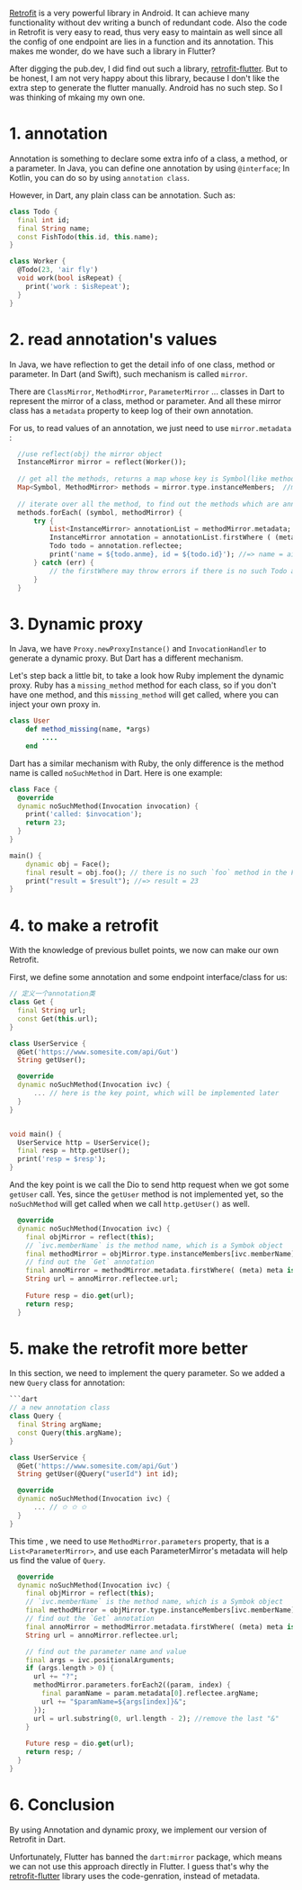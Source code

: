 [Retrofit](https://square.github.io/retrofit/) is a very powerful library in Android. It can achieve many functionality without dev writing a bunch of redundant code. Also the code in Retrofit is very easy to read, thus very easy to maintain as well since all the config of one endpoint are lies in a function and its annotation. This makes me wonder, do we have such a library in Flutter?

After digging the pub.dev, I did find out such a library, [retrofit-flutter](https://pub.dev/packages/retrofit). But to be honest, I am not very happy about this library, because I don't like the extra step to generate the flutter manually. Android has no such step. So I was thinking of mkaing my own one.

# 1. annotation
Annotation is something to declare some extra info of a class, a method, or a parameter. In Java, you can define one annotation by using `@interface`; In Kotlin, you can do so by using `annotation class`. 

However, in Dart, any plain class can be annotation. Such as: 
```dart
class Todo {
  final int id;
  final String name;
  const FishTodo(this.id, this.name); 
}

class Worker {
  @Todo(23, 'air fly')
  void work(bool isRepeat) {
    print('work : $isRepeat');
  }
}
```

# 2. read annotation's values
In Java, we have reflection to get the detail info of one class, method or parameter. In Dart (and Swift), such mechanism is called `mirror`. 

There are `ClassMirror`, `MethodMirror`, `ParameterMirror` ... classes in Dart to represent the mirror of a class, method or parameter. And all these mirror class has a `metadata` property to keep log of their own annotation. 

For us, to read values of an annotation, we just need to use `mirror.metadata` : 

```dart
  //use reflect(obj) the mirror object
  InstanceMirror mirror = reflect(Worker()); 
  
  // get all the methods, returns a map whose key is Symbol(like method name), and value is MethodMirror
  Map<Symbol, MethodMirror> methods = mirror.type.instanceMembers;  //mirror.type是一个ClassMirror对象
  
  // iterate over all the method, to find out the methods which are annotated by the Todo annotation
  methods.forEach( (symbol, methodMirror) {
      try {
          List<InstanceMirror> annotationList = methodMirror.metadata;
          InstanceMirror annotation = annotationList.firstWhere ( (meta) => meta.reflectee is Todo)
          Todo todo = annotation.reflectee;
          print('name = ${todo.anme}, id = ${todo.id}'); //=> name = air fly, id = 23
      } catch (err) { 
          // the firstWhere may throw errors if there is no such Todo annotation for some method
      }
  }
```

# 3. Dynamic proxy

In Java, we have `Proxy.newProxyInstance()` and `InvocationHandler` to generate a dynamic proxy. But Dart has a different mechanism.

Let's step back a little bit, to take a look how Ruby implement the dynamic proxy. Ruby has a `missing_method` method for each class, so if you don't have one method, and this `missing_method` will get called, where you can inject your own proxy in. 
```ruby
class User 
    def method_missing(name, *args) 
        ....
    end
```

Dart has a similar mechanism with Ruby, the only difference is the method name is called `noSuchMethod` in Dart.  Here is one example: 
```dart
class Face {
  @override
  dynamic noSuchMethod(Invocation invocation) {
    print('called: $invocation');
    return 23;
  }
}

main() {
    dynamic obj = Face();
    final result = obj.foo(); // there is no such `foo` method in the Face class !!!
    print("result = $result"); //=> result = 23
}
```

# 4. to make a retrofit
With the knowledge of previous bullet points, we now can make our own Retrofit. 

First, we define some annotation and some endpoint interface/class for us: 
```dart
// 定义一个annotation类
class Get {
  final String url;
  const Get(this.url);
}

class UserService {
  @Get('https://www.somesite.com/api/Gut')
  String getUser();

  @override
  dynamic noSuchMethod(Invocation ivc) {
      ... // here is the key point, which will be implemented later
  }
}


void main() {
  UserService http = UserService();
  final resp = http.getUser();
  print('resp = $resp');
}

```

And the key point is we call the Dio to send http request when we got some `getUser` call. Yes, since the `getUser` method is not implemented yet, so the `noSuchMethod` will get called when we call `http.getUser()` as well.
```dart
  @override
  dynamic noSuchMethod(Invocation ivc) {
    final objMirror = reflect(this);
    // `ivc.memberName` is the method name, which is a Symbok object 
    final methodMirror = objMirror.type.instanceMembers[ivc.memberName]!; 
    // find out the `Get` annotation
    final annoMirror = methodMirror.metadata.firstWhere( (meta) meta is Get ); 
    String url = annoMirror.reflectee.url;
    
    Future resp = dio.get(url);
    return resp; 
  }

```

# 5. make the retrofit more better
In this section, we need to implement the query parameter. So we added a new `Query` class for annotation: 
```dart
```dart
// a new annotation class
class Query {
  final String argName;
  const Query(this.argName);
}

class UserService {
  @Get('https://www.somesite.com/api/Gut')
  String getUser(@Query("userId") int id);

  @override
  dynamic noSuchMethod(Invocation ivc) {
      ... // ✩ ✩ ✩
  }
}

```

This time , we need to use `MethodMirror.parameters` property, that is a `List<ParameterMirror>`, and use each ParameterMirror's metadata will help us find the value of `Query`.

```dart
  @override
  dynamic noSuchMethod(Invocation ivc) {
    final objMirror = reflect(this);
    // `ivc.memberName` is the method name, which is a Symbok object 
    final methodMirror = objMirror.type.instanceMembers[ivc.memberName]!; 
    // find out the `Get` annotation
    final annoMirror = methodMirror.metadata.firstWhere( (meta) meta is Get ); 
    String url = annoMirror.reflectee.url;

    // find out the parameter name and value
    final args = ivc.positionalArguments;
    if (args.length > 0) {
      url += "?";
      methodMirror.parameters.forEach2((param, index) {
        final paramName = param.metadata[0].reflectee.argName;
        url += "$paramName=${args[index]}&";
      });
      url = url.substring(0, url.length - 2); //remove the last "&"
    }
    
    Future resp = dio.get(url);  
    return resp; /
  }
}

```

# 6. Conclusion
By using Annotation and dynamic proxy, we implement our version of Retrofit in Dart.

Unfortunately, Flutter has banned the `dart:mirror` package, which means we can not use this approach directly in Flutter. I guess that's why the [retrofit-flutter](https://pub.dev/packages/retrofit) library uses the code-genration, instead of metadata. 